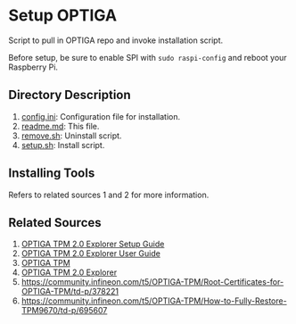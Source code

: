 # Setup OPTIGA

Script to pull in OPTIGA repo and invoke installation script.

Before setup, be sure to enable SPI with ```sudo raspi-config``` and reboot your Raspberry Pi.

## Directory Description

1. [config.ini](config.ini): Configuration file for installation.
2. [readme.md](readme.md): This file.
3. [remove.sh](remove.sh): Uninstall script.
4. [setup.sh](setup.sh): Install script.

## Installing Tools

Refers to related sources 1 and 2 for more information.

## Related Sources

1. [OPTIGA TPM 2.0 Explorer Setup Guide](https://github.com/Infineon/optiga-tpm-explorer/blob/python3_dev/Setup%20Guide.md)
2. [OPTIGA TPM 2.0 Explorer User Guide](https://github.com/Infineon/optiga-tpm-explorer/blob/python3_dev/User%20Guide.md)
3. [OPTIGA TPM](https://github.com/Infineon/optiga-tpm)
4. [OPTIGA TPM 2.0 Explorer](https://github.com/Infineon/optiga-tpm-explorer)
5. https://community.infineon.com/t5/OPTIGA-TPM/Root-Certificates-for-OPTIGA-TPM/td-p/378221
6. https://community.infineon.com/t5/OPTIGA-TPM/How-to-Fully-Restore-TPM9670/td-p/695607
